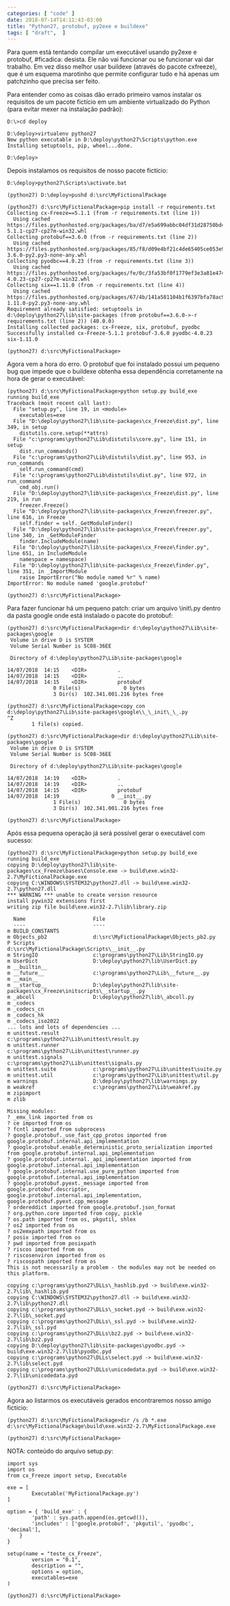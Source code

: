 ```yaml
---
categories: [ "code" ]
date: 2018-07-14T14:11:43-03:00
title: "Python27, protobuf, py2exe e buildexe"
tags: [ "draft",  ]
---
```

Para quem está tentando compilar um executável usando py2exe e protobuf, #ficadica: desista. Ele não vai funcionar ou se funcionar vai dar trabalho. Em vez disso melhor usar buildexe (através do pacote cxfreeze), que é um esquema marotinho que permite configurar tudo e há apenas um patchzinho que precisa ser feito.

Para entender como as coisas dão errado primeiro vamos instalar os requisitos de um pacote fictício em um ambiente virtualizado do Python (para evitar mexer na instalação padrão):

    D:\>cd deploy
    
    D:\deploy>virtualenv python27
    New python executable in D:\deploy\python27\Scripts\python.exe
    Installing setuptools, pip, wheel...done.
    
    D:\deploy>

Depois instalamos os requisitos de nosso pacote fictício:

    D:\deploy>python27\Scripts\activate.bat
    
    (python27) D:\deploy>pushd d:\src\MyFictionalPackage
    
    (python27) d:\src\MyFictionalPackage>pip install -r requirements.txt
    Collecting cx-Freeze==5.1.1 (from -r requirements.txt (line 1))
      Using cached https://files.pythonhosted.org/packages/ba/d7/e5a699abbc04df31d28750bd4f7715f75452c57c6ea7f05acff0bc26873d/cx_Freeze-5.1.1-cp27-cp27m-win32.whl
    Collecting protobuf==3.6.0 (from -r requirements.txt (line 2))
      Using cached https://files.pythonhosted.org/packages/85/f8/d09e4bf21c4de65405ce053e90542e728c5b7cf296b9df36b0bf0488f534/protobuf-3.6.0-py2.py3-none-any.whl
    Collecting pyodbc==4.0.23 (from -r requirements.txt (line 3))
      Using cached https://files.pythonhosted.org/packages/fe/0c/3fa53bf0f1779ef3e3a81e474d1e8db924b7398dc12f2fe9b2c9f1bf392d/pyodbc-4.0.23-cp27-cp27m-win32.whl
    Collecting six==1.11.0 (from -r requirements.txt (line 4))
      Using cached https://files.pythonhosted.org/packages/67/4b/141a581104b1f6397bfa78ac9d43d8ad29a7ca43ea90a2d863fe3056e86a/six-1.11.0-py2.py3-none-any.whl
    Requirement already satisfied: setuptools in d:\deploy\python27\lib\site-packages (from protobuf==3.6.0->-r requirements.txt (line 2)) (40.0.0)
    Installing collected packages: cx-Freeze, six, protobuf, pyodbc
    Successfully installed cx-Freeze-5.1.1 protobuf-3.6.0 pyodbc-4.0.23 six-1.11.0
    
    (python27) d:\src\MyFictionalPackage>

Agora vem a hora do erro. O protobuf que foi instalado possui um pequeno bug que impede que o buildexe obtenha essa dependência corretamente na hora de gerar o executável:

    (python27) d:\src\MyFictionalPackage>python setup.py build_exe
    running build_exe
    Traceback (most recent call last):
      File "setup.py", line 19, in <module>
        executables=exe
      File "D:\deploy\python27\lib\site-packages\cx_Freeze\dist.py", line 349, in setup
        distutils.core.setup(**attrs)
      File "c:\programs\python27\Lib\distutils\core.py", line 151, in setup
        dist.run_commands()
      File "c:\programs\python27\Lib\distutils\dist.py", line 953, in run_commands
        self.run_command(cmd)
      File "c:\programs\python27\Lib\distutils\dist.py", line 972, in run_command
        cmd_obj.run()
      File "D:\deploy\python27\lib\site-packages\cx_Freeze\dist.py", line 219, in run
        freezer.Freeze()
      File "D:\deploy\python27\lib\site-packages\cx_Freeze\freezer.py", line 616, in Freeze
        self.finder = self._GetModuleFinder()
      File "D:\deploy\python27\lib\site-packages\cx_Freeze\freezer.py", line 340, in _GetModuleFinder
        finder.IncludeModule(name)
      File "D:\deploy\python27\lib\site-packages\cx_Freeze\finder.py", line 651, in IncludeModule
        namespace = namespace)
      File "D:\deploy\python27\lib\site-packages\cx_Freeze\finder.py", line 351, in _ImportModule
        raise ImportError("No module named %r" % name)
    ImportError: No module named 'google.protobuf'
    
    (python27) d:\src\MyFictionalPackage>

Para fazer funcionar há um pequeno patch: criar um arquivo \\init\\.py dentro da pasta google onde está instalado o pacote do protobuf:

    (python27) d:\src\MyFictionalPackage>dir d:\deploy\python27\Lib\site-packages\google
     Volume in drive D is SYSTEM
     Volume Serial Number is 5C08-36EE
    
     Directory of d:\deploy\python27\Lib\site-packages\google
    
    14/07/2018  14:15    <DIR>          .
    14/07/2018  14:15    <DIR>          ..
    14/07/2018  14:15    <DIR>          protobuf
                   0 File(s)              0 bytes
                   3 Dir(s)  102.341.001.216 bytes free
    
    (python27) d:\src\MyFictionalPackage>copy con d:\deploy\python27\Lib\site-packages\google\\_\_init\_\_.py
    ^Z
            1 file(s) copied.
    
    (python27) d:\src\MyFictionalPackage>dir d:\deploy\python27\Lib\site-packages\google
     Volume in drive D is SYSTEM
     Volume Serial Number is 5C08-36EE
    
     Directory of d:\deploy\python27\Lib\site-packages\google
    
    14/07/2018  14:19    <DIR>          .
    14/07/2018  14:19    <DIR>          ..
    14/07/2018  14:15    <DIR>          protobuf
    14/07/2018  14:19                 0 __init__.py
                   1 File(s)              0 bytes
                   3 Dir(s)  102.341.001.216 bytes free
    
    (python27) d:\src\MyFictionalPackage>

Após essa pequena operação já será possível gerar o executável com sucesso:

    (python27) d:\src\MyFictionalPackage>python setup.py build_exe
    running build_exe
    copying D:\deploy\python27\lib\site-packages\cx_Freeze\bases\Console.exe -> build\exe.win32-2.7\MyFictionalPackage.exe
    copying C:\WINDOWS\SYSTEM32\python27.dll -> build\exe.win32-2.7\python27.dll
    *** WARNING *** unable to create version resource
    install pywin32 extensions first
    writing zip file build\exe.win32-2.7\lib\library.zip
    
      Name                      File
      ----                      ----
    m BUILD_CONSTANTS
    m Objects_pb2               d:\src\MyFictionalPackage\Objects_pb2.py
    P Scripts                   d:\src\MyFictionalPackage\Scripts\__init__.py
    m StringIO                  c:\programs\python27\Lib\StringIO.py
    m UserDict                  D:\deploy\python27\lib\UserDict.py
    m __builtin__
    m __future__                c:\programs\python27\Lib\__future__.py
    m __main__
    m __startup__               D:\deploy\python27\lib\site-packages\cx_Freeze\initscripts\__startup__.py
    m _abcoll                   D:\deploy\python27\lib\_abcoll.py
    m _codecs
    m _codecs_cn
    m _codecs_hk
    m _codecs_iso2022
    ... lots and lots of dependencies ...
    m unittest.result           c:\programs\python27\Lib\unittest\result.py
    m unittest.runner           c:\programs\python27\Lib\unittest\runner.py
    m unittest.signals          c:\programs\python27\Lib\unittest\signals.py
    m unittest.suite            c:\programs\python27\Lib\unittest\suite.py
    m unittest.util             c:\programs\python27\Lib\unittest\util.py
    m warnings                  D:\deploy\python27\lib\warnings.py
    m weakref                   c:\programs\python27\Lib\weakref.py
    m zipimport
    m zlib
    
    Missing modules:
    ? _emx_link imported from os
    ? ce imported from os
    ? fcntl imported from subprocess
    ? google.protobuf._use_fast_cpp_protos imported from google.protobuf.internal.api_implementation
    ? google.protobuf.enable_deterministic_proto_serialization imported from google.protobuf.internal.api_implementation
    ? google.protobuf.internal._api_implementation imported from google.protobuf.internal.api_implementation
    ? google.protobuf.internal.use_pure_python imported from google.protobuf.internal.api_implementation
    ? google.protobuf.pyext._message imported from google.protobuf.descriptor, google.protobuf.internal.api_implementation, google.protobuf.pyext.cpp_message
    ? ordereddict imported from google.protobuf.json_format
    ? org.python.core imported from copy, pickle
    ? os.path imported from os, pkgutil, shlex
    ? os2 imported from os
    ? os2emxpath imported from os
    ? posix imported from os
    ? pwd imported from posixpath
    ? riscos imported from os
    ? riscosenviron imported from os
    ? riscospath imported from os
    This is not necessarily a problem - the modules may not be needed on this platform.
    
    copying c:\programs\python27\DLLs\_hashlib.pyd -> build\exe.win32-2.7\lib\_hashlib.pyd
    copying C:\WINDOWS\SYSTEM32\python27.dll -> build\exe.win32-2.7\lib\python27.dll
    copying c:\programs\python27\DLLs\_socket.pyd -> build\exe.win32-2.7\lib\_socket.pyd
    copying c:\programs\python27\DLLs\_ssl.pyd -> build\exe.win32-2.7\lib\_ssl.pyd
    copying c:\programs\python27\DLLs\bz2.pyd -> build\exe.win32-2.7\lib\bz2.pyd
    copying D:\deploy\python27\lib\site-packages\pyodbc.pyd -> build\exe.win32-2.7\lib\pyodbc.pyd
    copying c:\programs\python27\DLLs\select.pyd -> build\exe.win32-2.7\lib\select.pyd
    copying c:\programs\python27\DLLs\unicodedata.pyd -> build\exe.win32-2.7\lib\unicodedata.pyd
    
    (python27) d:\src\MyFictionalPackage>

Agora ao listarmos os executáveis gerados encontraremos nosso amigo fictício:

    (python27) d:\src\MyFictionalPackage>dir /s /b *.exe
    d:\src\MyFictionalPackage\build\exe.win32-2.7\MyFictionalPackage.exe
    
    (python27) d:\src\MyFictionalPackage>

NOTA: conteúdo do arquivo setup.py:

    import sys
    import os
    from cx_Freeze import setup, Executable
    
    exe = [
            Executable('MyFictionalPackage.py')
    ]
    
    option = { 'build_exe' : {
            'path' : sys.path.append(os.getcwd()),
            'includes' : ['google.protobuf', 'pkgutil', 'pyodbc', 'decimal'],
        }
    }
    
    setup(name = "teste_cx_Freeze",
            version = "0.1",
            description = "",
            options = option,
            executables=exe
    )
    
    (python27) d:\src\MyFictionalPackage>

